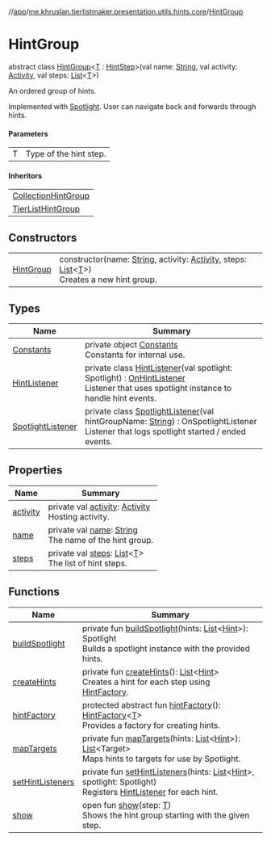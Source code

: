//[app](../../../index.md)/[me.khruslan.tierlistmaker.presentation.utils.hints.core](../index.md)/[HintGroup](index.md)

# HintGroup

abstract class [HintGroup](index.md)&lt;[T](index.md) : [HintStep](../-hint-step/index.md)&gt;(val name: [String](https://kotlinlang.org/api/latest/jvm/stdlib/kotlin/-string/index.html), val activity: [Activity](https://developer.android.com/reference/kotlin/android/app/Activity.html), val steps: [List](https://kotlinlang.org/api/latest/jvm/stdlib/kotlin.collections/-list/index.html)&lt;[T](index.md)&gt;)

An ordered group of hints.

Implemented with [Spotlight](https://github.com/TakuSemba/Spotlight). User can navigate back and forwards through hints.

#### Parameters

| | |
|---|---|
| T | Type of the hint step. |

#### Inheritors

| |
|---|
| [CollectionHintGroup](../../me.khruslan.tierlistmaker.presentation.utils.hints.collection/-collection-hint-group/index.md) |
| [TierListHintGroup](../../me.khruslan.tierlistmaker.presentation.utils.hints.tierlist/-tier-list-hint-group/index.md) |

## Constructors

| | |
|---|---|
| [HintGroup](-hint-group.md) | constructor(name: [String](https://kotlinlang.org/api/latest/jvm/stdlib/kotlin/-string/index.html), activity: [Activity](https://developer.android.com/reference/kotlin/android/app/Activity.html), steps: [List](https://kotlinlang.org/api/latest/jvm/stdlib/kotlin.collections/-list/index.html)&lt;[T](index.md)&gt;)<br>Creates a new hint group. |

## Types

| Name | Summary |
|---|---|
| [Constants](-constants/index.md) | private object [Constants](-constants/index.md)<br>Constants for internal use. |
| [HintListener](-hint-listener/index.md) | private class [HintListener](-hint-listener/index.md)(val spotlight: Spotlight) : [OnHintListener](../-on-hint-listener/index.md)<br>Listener that uses spotlight instance to handle hint events. |
| [SpotlightListener](-spotlight-listener/index.md) | private class [SpotlightListener](-spotlight-listener/index.md)(val hintGroupName: [String](https://kotlinlang.org/api/latest/jvm/stdlib/kotlin/-string/index.html)) : OnSpotlightListener<br>Listener that logs spotlight started / ended events. |

## Properties

| Name | Summary |
|---|---|
| [activity](activity.md) | private val [activity](activity.md): [Activity](https://developer.android.com/reference/kotlin/android/app/Activity.html)<br>Hosting activity. |
| [name](name.md) | private val [name](name.md): [String](https://kotlinlang.org/api/latest/jvm/stdlib/kotlin/-string/index.html)<br>The name of the hint group. |
| [steps](steps.md) | private val [steps](steps.md): [List](https://kotlinlang.org/api/latest/jvm/stdlib/kotlin.collections/-list/index.html)&lt;[T](index.md)&gt;<br>The list of hint steps. |

## Functions

| Name | Summary |
|---|---|
| [buildSpotlight](build-spotlight.md) | private fun [buildSpotlight](build-spotlight.md)(hints: [List](https://kotlinlang.org/api/latest/jvm/stdlib/kotlin.collections/-list/index.html)&lt;[Hint](../-hint/index.md)&gt;): Spotlight<br>Builds a spotlight instance with the provided hints. |
| [createHints](create-hints.md) | private fun [createHints](create-hints.md)(): [List](https://kotlinlang.org/api/latest/jvm/stdlib/kotlin.collections/-list/index.html)&lt;[Hint](../-hint/index.md)&gt;<br>Creates a hint for each step using [HintFactory](../-hint-factory/index.md). |
| [hintFactory](hint-factory.md) | protected abstract fun [hintFactory](hint-factory.md)(): [HintFactory](../-hint-factory/index.md)&lt;[T](index.md)&gt;<br>Provides a factory for creating hints. |
| [mapTargets](map-targets.md) | private fun [mapTargets](map-targets.md)(hints: [List](https://kotlinlang.org/api/latest/jvm/stdlib/kotlin.collections/-list/index.html)&lt;[Hint](../-hint/index.md)&gt;): [List](https://kotlinlang.org/api/latest/jvm/stdlib/kotlin.collections/-list/index.html)&lt;Target&gt;<br>Maps hints to targets for use by Spotlight. |
| [setHintListeners](set-hint-listeners.md) | private fun [setHintListeners](set-hint-listeners.md)(hints: [List](https://kotlinlang.org/api/latest/jvm/stdlib/kotlin.collections/-list/index.html)&lt;[Hint](../-hint/index.md)&gt;, spotlight: Spotlight)<br>Registers [HintListener](-hint-listener/index.md) for each hint. |
| [show](show.md) | open fun [show](show.md)(step: [T](index.md))<br>Shows the hint group starting with the given step. |
